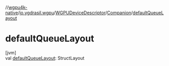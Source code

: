 //[wgpu4k-native](../../../../index.md)/[io.ygdrasil.wgpu](../../index.md)/[WGPUDeviceDescriptor](../index.md)/[Companion](index.md)/[defaultQueueLayout](default-queue-layout.md)

# defaultQueueLayout

[jvm]\
val [defaultQueueLayout](default-queue-layout.md): StructLayout